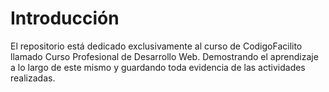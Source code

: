 # Introducción
El repositorio está dedicado exclusivamente al curso de CodigoFacilito llamado Curso Profesional de Desarrollo Web.
Demostrando el aprendizaje a lo largo de este mismo y guardando toda evidencia de las actividades realizadas.
